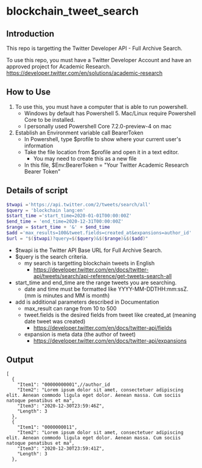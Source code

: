 # blockchain_tweet_search

## Introduction
This repo is targetting the Twitter Developer API - Full Archive Search.  

To use this repo, you must have a Twitter Developer Account and have an approved project for Academic Research.
https://developer.twitter.com/en/solutions/academic-research

## How to Use
1. To use this, you must have a computer that is able to run powershell.  
   -  Windows by default has Powershell 5.  Mac/Linux require Powershell Core to be installed.
   -  I personally used Powershell Core 7.2.0-preview-4 on mac
2. Establish an Environment variable call BearerToken
   - In Powershell, type $profile to show where your current user's information
   - Take the file location from $profile and open it in a text editor.  
     - You may need to create this as a new file
   - In this file, $Env:BearerToken = "Your Twitter Academic Research Bearer Token"

## Details of script
```powershell
$twapi ='https://api.twitter.com/2/tweets/search/all'
$query = 'blockchain lang:en'
$start_time ='start_time=2020-01-01T00:00:00Z'
$end_time = 'end_time=2020-12-31T00:00:00Z'
$range = $start_time + '&' + $end_time
$add ='max_results=100&tweet.fields=created_at&expansions=author_id'
$url = "$($twapi)?query=$($query)&$($range)&$($add)"
```

* $twapi is the Twitter API Base URL for Full Archive Search.
* $query is the search criteria.
  * my search is targetting blockchain tweets in English 
    * https://developer.twitter.com/en/docs/twitter-api/tweets/search/api-reference/get-tweets-search-all
* start_time and end_time are the range tweets you are searching.
  * date and time must be formatted like YYYY-MM-DDTHH:mm:ssZ. (mm is minutes and MM is month)
* add is additional parameters described in Documentation
  * max_result can range from 10 to 500
  * tweet.fields is the desired fields from tweet like created_at (meaning date tweet was created)
    * https://developer.twitter.com/en/docs/twitter-api/fields 
  * expansion is meta data (the author of tweet)
    * https://developer.twitter.com/en/docs/twitter-api/expansions 

## Output
```jsonc
[
  {
    "Item1": "00000000001",//author_id
    "Item2": "Lorem ipsum dolor sit amet, consectetuer adipiscing elit. Aenean commodo ligula eget dolor. Aenean massa. Cum sociis natoque penatibus et ma",
    "Item3": "2020-12-30T23:59:46Z",
    "Length": 3
  },
  {
    "Item1": "0000000011",
    "Item2": "Lorem ipsum dolor sit amet, consectetuer adipiscing elit. Aenean commodo ligula eget dolor. Aenean massa. Cum sociis natoque penatibus et ma",
    "Item3": "2020-12-30T23:59:41Z",
    "Length": 3
  },
```
